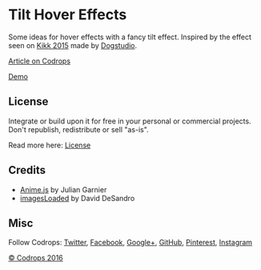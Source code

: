 # Tilt Hover Effects

Some ideas for hover effects with a fancy tilt effect. Inspired by the effect seen on [Kikk 2015](http://www.kikk.be/2015/) made by [Dogstudio](http://www.dogstudio.be/).

[Article on Codrops](http://tympanus.net/codrops/?p=28860)

[Demo](http://tympanus.net/Development/TiltHoverEffects/)

## License

Integrate or build upon it for free in your personal or commercial projects. Don't republish, redistribute or sell "as-is". 

Read more here: [License](http://tympanus.net/codrops/licensing/)

## Credits

- [Anime.js](http://anime-js.com) by Julian Garnier
- [imagesLoaded](http://imagesloaded.desandro.com/) by David DeSandro

## Misc

Follow Codrops: [Twitter](http://www.twitter.com/codrops), [Facebook](http://www.facebook.com/pages/Codrops/159107397912), [Google+](https://plus.google.com/101095823814290637419), [GitHub](https://github.com/codrops), [Pinterest](http://www.pinterest.com/codrops/), [Instagram](https://www.instagram.com/codropsss/)


[© Codrops 2016](http://www.codrops.com)





